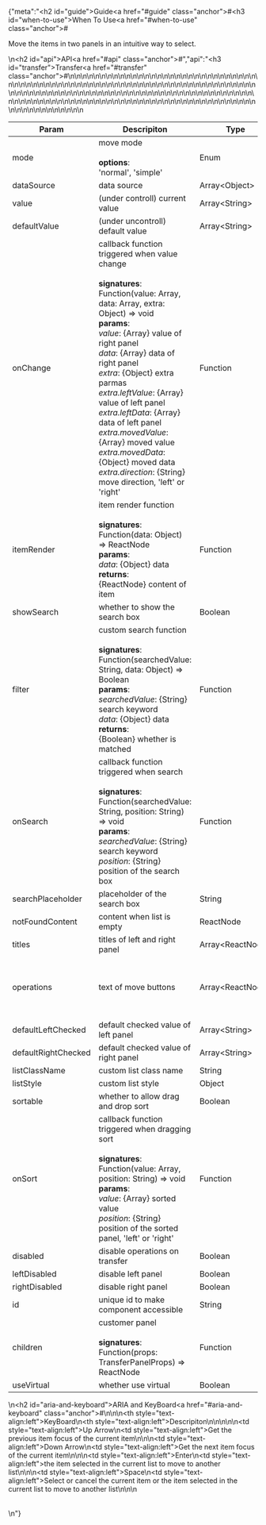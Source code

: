 {"meta":"<h2 id=\"guide\">Guide<a href=\"#guide\" class=\"anchor\">#</a></h2><h3 id=\"when-to-use\">When To Use<a href=\"#when-to-use\" class=\"anchor\">#</a></h3><p>Move the items in two panels in an intuitive way to select.</p>\n<h2 id=\"api\">API<a href=\"#api\" class=\"anchor\">#</a></h2>","api":"<h3 id=\"transfer\">Transfer<a href=\"#transfer\" class=\"anchor\">#</a></h3><table>\n<thead>\n<tr>\n<th>Param</th>\n<th>Descripiton</th>\n<th>Type</th>\n<th>Default Value</th>\n</tr>\n</thead>\n<tbody>\n<tr>\n<td>mode</td>\n<td>move mode<br><br><strong>options</strong>:<br>&apos;normal&apos;, &apos;simple&apos;</td>\n<td>Enum</td>\n<td>&apos;normal&apos;</td>\n</tr>\n<tr>\n<td>dataSource</td>\n<td>data source</td>\n<td>Array&lt;Object&gt;</td>\n<td>[]</td>\n</tr>\n<tr>\n<td>value</td>\n<td>(under controll) current value</td>\n<td>Array&lt;String&gt;</td>\n<td>-</td>\n</tr>\n<tr>\n<td>defaultValue</td>\n<td>(under uncontroll) default value</td>\n<td>Array&lt;String&gt;</td>\n<td>[]</td>\n</tr>\n<tr>\n<td>onChange</td>\n<td>callback function triggered when value change<br><br><strong>signatures</strong>:<br>Function(value: Array, data: Array, extra: Object) =&gt; void<br><strong>params</strong>:<br><em>value</em>: {Array} value of right panel<br><em>data</em>: {Array} data of right panel<br><em>extra</em>: {Object} extra parmas<br><em>extra.leftValue</em>: {Array} value of left panel<br><em>extra.leftData</em>: {Array} data of left panel<br><em>extra.movedValue</em>: {Array} moved value<br><em>extra.movedData</em>: {Object} moved data<br><em>extra.direction</em>: {String} move direction, &apos;left&apos; or &apos;right&apos;</td>\n<td>Function</td>\n<td>-</td>\n</tr>\n<tr>\n<td>itemRender</td>\n<td>item render function<br><br><strong>signatures</strong>:<br>Function(data: Object) =&gt; ReactNode<br><strong>params</strong>:<br><em>data</em>: {Object} data<br><strong>returns</strong>:<br>{ReactNode} content of item<br></td>\n<td>Function</td>\n<td>data =&gt; data.label</td>\n</tr>\n<tr>\n<td>showSearch</td>\n<td>whether to show the search box</td>\n<td>Boolean</td>\n<td>false</td>\n</tr>\n<tr>\n<td>filter</td>\n<td>custom search function<br><br><strong>signatures</strong>:<br>Function(searchedValue: String, data: Object) =&gt; Boolean<br><strong>params</strong>:<br><em>searchedValue</em>: {String} search keyword<br><em>data</em>: {Object} data<br><strong>returns</strong>:<br>{Boolean} whether is matched<br></td>\n<td>Function</td>\n<td>filter by label</td>\n</tr>\n<tr>\n<td>onSearch</td>\n<td>callback function triggered when search<br><br><strong>signatures</strong>:<br>Function(searchedValue: String, position: String) =&gt; void<br><strong>params</strong>:<br><em>searchedValue</em>: {String} search keyword<br><em>position</em>: {String} position of the search box</td>\n<td>Function</td>\n<td>() =&gt; {}</td>\n</tr>\n<tr>\n<td>searchPlaceholder</td>\n<td>placeholder of the search box</td>\n<td>String</td>\n<td>-</td>\n</tr>\n<tr>\n<td>notFoundContent</td>\n<td>content when list is empty</td>\n<td>ReactNode</td>\n<td>&apos;Not Found&apos;</td>\n</tr>\n<tr>\n<td>titles</td>\n<td>titles of left and right panel</td>\n<td>Array&lt;ReactNode&gt;</td>\n<td>[]</td>\n</tr>\n<tr>\n<td>operations</td>\n<td>text of move buttons</td>\n<td>Array&lt;ReactNode&gt;</td>\n<td>[&lt;Icon type=&quot;arrow-right&quot; /&gt;, &lt;Icon type=&quot;arrow-left&quot; /&gt;]</td>\n</tr>\n<tr>\n<td>defaultLeftChecked</td>\n<td>default checked value of left panel</td>\n<td>Array&lt;String&gt;</td>\n<td>[]</td>\n</tr>\n<tr>\n<td>defaultRightChecked</td>\n<td>default checked value of right panel</td>\n<td>Array&lt;String&gt;</td>\n<td>[]</td>\n</tr>\n<tr>\n<td>listClassName</td>\n<td>custom list class name</td>\n<td>String</td>\n<td>-</td>\n</tr>\n<tr>\n<td>listStyle</td>\n<td>custom list style</td>\n<td>Object</td>\n<td>-</td>\n</tr>\n<tr>\n<td>sortable</td>\n<td>whether to allow drag and drop sort</td>\n<td>Boolean</td>\n<td>false</td>\n</tr>\n<tr>\n<td>onSort</td>\n<td>callback function triggered when dragging sort<br><br><strong>signatures</strong>:<br>Function(value: Array, position: String) =&gt; void<br><strong>params</strong>:<br><em>value</em>: {Array} sorted value<br><em>position</em>: {String} position of the sorted panel, &apos;left&apos; or &apos;right&apos;</td>\n<td>Function</td>\n<td>-</td>\n</tr>\n<tr>\n<td>disabled</td>\n<td>disable operations on transfer</td>\n<td>Boolean</td>\n<td>false</td>\n</tr>\n<tr>\n<td>leftDisabled</td>\n<td>disable left panel</td>\n<td>Boolean</td>\n<td>false</td>\n</tr>\n<tr>\n<td>rightDisabled</td>\n<td>disable right panel</td>\n<td>Boolean</td>\n<td>false</td>\n</tr>\n<tr>\n<td>id</td>\n<td>unique id to make component accessible</td>\n<td>String</td>\n<td>-</td>\n</tr>\n<tr>\n<td>children</td>\n<td>customer panel<br><br><strong>signatures</strong>:<br>Function(props: TransferPanelProps) =&gt; ReactNode</td>\n<td>Function</td>\n<td>-</td>\n</tr>\n<tr>\n<td>useVirtual</td>\n<td>whether use virtual</td>\n<td>Boolean</td>\n<td>false</td>\n</tr>\n</tbody>\n</table>\n<h2 id=\"aria-and-keyboard\">ARIA and KeyBoard<a href=\"#aria-and-keyboard\" class=\"anchor\">#</a></h2><table>\n<thead>\n<tr>\n<th style=\"text-align:left\">KeyBoard</th>\n<th style=\"text-align:left\">Descripiton</th>\n</tr>\n</thead>\n<tbody>\n<tr>\n<td style=\"text-align:left\">Up Arrow</td>\n<td style=\"text-align:left\">Get the previous item focus of the current item</td>\n</tr>\n<tr>\n<td style=\"text-align:left\">Down Arrow</td>\n<td style=\"text-align:left\">Get the next item focus of the current item</td>\n</tr>\n<tr>\n<td style=\"text-align:left\">Enter</td>\n<td style=\"text-align:left\">the item selected in the current list to move to another list</td>\n</tr>\n<tr>\n<td style=\"text-align:left\">Space</td>\n<td style=\"text-align:left\">Select or cancel the current item or the item selected in the current list to move to another list</td>\n</tr>\n</tbody>\n</table>\n"}